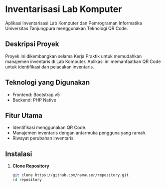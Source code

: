 # Inventarisasi Lab Komputer

Aplikasi Inventarisasi Lab Komputer dan Pemrograman Informatika Universitas Tanjungpura menggunakan Teknologi QR Code.

## Deskripsi Proyek

Proyek ini dikembangkan selama Kerja Praktik untuk memudahkan manajemen inventaris di Lab Komputer. Aplikasi ini memanfaatkan QR Code untuk identifikasi dan pelacakan inventaris.

## Teknologi yang Digunakan

- Frontend: Bootstrap v5
- Backend: PHP Native

## Fitur Utama

- Identifikasi menggunakan QR Code.
- Manajemen inventaris dengan antarmuka pengguna yang ramah.
- Riwayat perubahan inventaris.

## Instalasi

1. **Clone Repository**
   ```bash
   git clone https://github.com/namauser/repository.git
   cd repository
